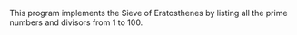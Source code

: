This program implements the Sieve of Eratosthenes by listing all the prime numbers and divisors from 1 to 100.